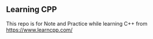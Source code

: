 ## Learning CPP

This repo is for Note and Practice while learning C++ from https://www.learncpp.com/
